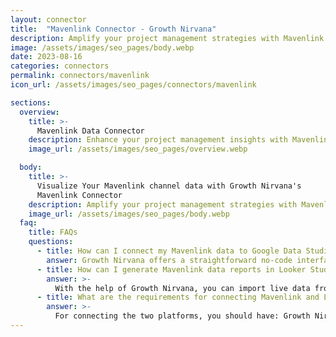 ```yaml
---
layout: connector
title:  "Mavenlink Connector - Growth Nirvana"
description: Amplify your project management strategies with Mavenlink insights integrated into Looker Studio.
image: /assets/images/seo_pages/body.webp
date: 2023-08-16
categories: connectors
permalink: connectors/mavenlink
icon_url: /assets/images/seo_pages/connectors/mavenlink

sections:
  overview:
    title: >-
      Mavenlink Data Connector
    description: Enhance your project management insights with Mavenlink integration. Seamlessly merge project data from Mavenlink with Looker Studio's analytical capabilities, unlocking insights that shape project strategies, resource allocation, and operational excellence.
    image_url: /assets/images/seo_pages/overview.webp

  body:
    title: >-
      Visualize Your Mavenlink channel data with Growth Nirvana's
      Mavenlink Connector
    description: Amplify your project management strategies with Mavenlink insights integrated into Looker Studio.
    image_url: /assets/images/seo_pages/body.webp
  faq:
    title: FAQs
    questions:
      - title: How can I connect my Mavenlink data to Google Data Studio/Looker Studio?
        answer: Growth Nirvana offers a straightforward no-code interface to connect to Mavenlink data sources.
      - title: How can I generate Mavenlink data reports in Looker Studio?
        answer: >-
          With the help of Growth Nirvana, you can import live data from Mavenlink into Looker Studio. These data can be viewed in charts, tables, and dashboards to generate branded reports that can be shared instantly.
      - title: What are the requirements for connecting Mavenlink and Looker Studio?
        answer: >-
          For connecting the two platforms, you should have: Growth Nirvana Account and Mavenlink Ads Account
---
```

